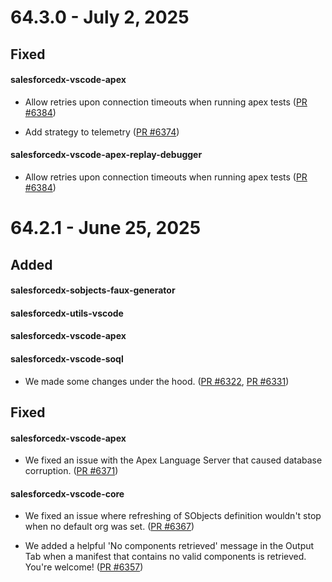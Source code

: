 # 64.3.0 - July 2, 2025

## Fixed

#### salesforcedx-vscode-apex

- Allow retries upon connection timeouts when running apex tests ([PR #6384](https://github.com/forcedotcom/salesforcedx-vscode/pull/6384))

- Add strategy to telemetry ([PR #6374](https://github.com/forcedotcom/salesforcedx-vscode/pull/6374))

#### salesforcedx-vscode-apex-replay-debugger

- Allow retries upon connection timeouts when running apex tests ([PR #6384](https://github.com/forcedotcom/salesforcedx-vscode/pull/6384))

# 64.2.1 - June 25, 2025

## Added

#### salesforcedx-sobjects-faux-generator
#### salesforcedx-utils-vscode
#### salesforcedx-vscode-apex
#### salesforcedx-vscode-soql

- We made some changes under the hood. ([PR #6322](https://github.com/forcedotcom/salesforcedx-vscode/pull/6322), [PR #6331](https://github.com/forcedotcom/salesforcedx-vscode/pull/6331))


## Fixed

#### salesforcedx-vscode-apex

- We fixed an issue with the Apex Language Server that caused database corruption. ([PR #6371](https://github.com/forcedotcom/salesforcedx-vscode/pull/6371))

#### salesforcedx-vscode-core

- We fixed an issue where refreshing of SObjects definition wouldn't stop when no default org was set. ([PR #6367](https://github.com/forcedotcom/salesforcedx-vscode/pull/6367))

- We added a helpful 'No components retrieved' message in the Output Tab when a manifest that contains no valid components is retrieved. You're welcome! ([PR #6357](https://github.com/forcedotcom/salesforcedx-vscode/pull/6357))
